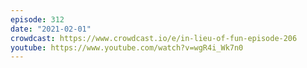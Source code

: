 ```yaml
---
episode: 312
date: "2021-02-01"
crowdcast: https://www.crowdcast.io/e/in-lieu-of-fun-episode-206
youtube: https://www.youtube.com/watch?v=wgR4i_Wk7n0
---
```

